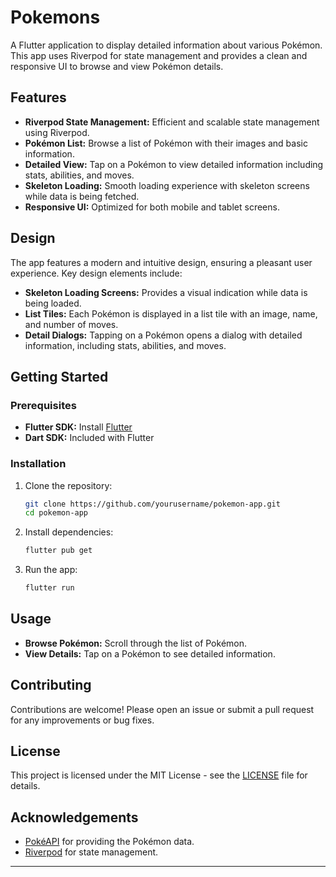 # Pokemons

A Flutter application to display detailed information about various Pokémon. This app uses Riverpod for state management and provides a clean and responsive UI to browse and view Pokémon details.

## Features

- **Riverpod State Management:** Efficient and scalable state management using Riverpod.
- **Pokémon List:** Browse a list of Pokémon with their images and basic information.
- **Detailed View:** Tap on a Pokémon to view detailed information including stats, abilities, and moves.
- **Skeleton Loading:** Smooth loading experience with skeleton screens while data is being fetched.
- **Responsive UI:** Optimized for both mobile and tablet screens.

## Design

The app features a modern and intuitive design, ensuring a pleasant user experience. Key design elements include:

- **Skeleton Loading Screens:** Provides a visual indication while data is being loaded.
- **List Tiles:** Each Pokémon is displayed in a list tile with an image, name, and number of moves.
- **Detail Dialogs:** Tapping on a Pokémon opens a dialog with detailed information, including stats, abilities, and moves.


## Getting Started

### Prerequisites

- **Flutter SDK:** Install [Flutter](https://flutter.dev/docs/get-started/install)
- **Dart SDK:** Included with Flutter

### Installation

1. Clone the repository:
    ```sh
    git clone https://github.com/yourusername/pokemon-app.git
    cd pokemon-app
    ```
2. Install dependencies:
    ```sh
    flutter pub get
    ```
3. Run the app:
    ```sh
    flutter run
    ```

## Usage

- **Browse Pokémon:** Scroll through the list of Pokémon.
- **View Details:** Tap on a Pokémon to see detailed information.

## Contributing

Contributions are welcome! Please open an issue or submit a pull request for any improvements or bug fixes.

## License

This project is licensed under the MIT License - see the [LICENSE](LICENSE) file for details.

## Acknowledgements

- [PokéAPI](https://pokeapi.co/) for providing the Pokémon data.
- [Riverpod](https://riverpod.dev/) for state management.

---

